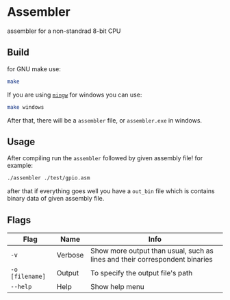 # Assembler
assembler for a non-standrad 8-bit CPU

## Build
for GNU make use:
```bash
make
```

If you are using [`mingw`](https://www.mingw-w64.org/) for windows you can use:
```bash
make windows
```

After that, there will be a `assembler` file, or `assembler.exe` in windows.


## Usage
After compiling run the `assembler` followed by given assembly file!
for example:
```bash
./assembler ./test/gpio.asm
```
after that if everything goes well you have a `out_bin` file which is contains binary data of given assembly file.

## Flags

| Flag            | Name    | Info                                                                         |
|-----------------|---------|------------------------------------------------------------------------------|
| `-v`            | Verbose | Show more output than usual, such as lines and their correspondent binaries  |
| `-o [filename]` | Output  | To specify the output file's path                                            |
| `--help`        | Help    | Show help menu                                                               |

